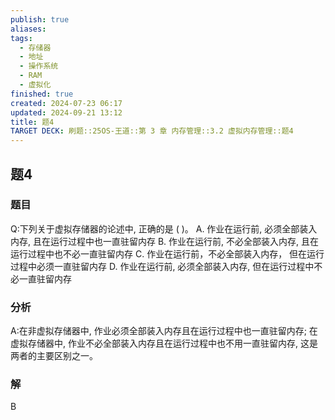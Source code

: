 ```yaml
---
publish: true
aliases: 
tags:
  - 存储器
  - 地址
  - 操作系统
  - RAM
  - 虚拟化
finished: true
created: 2024-07-23 06:17
updated: 2024-09-21 13:12
title: 题4
TARGET DECK: 刷题::25OS-王道::第 3 章 内存管理::3.2 虚拟内存管理::题4
---
```

## 题4
### 题目
Q:下列关于虚拟存储器的论述中, 正确的是 ( )。
A. 作业在运行前, 必须全部装入内存, 且在运行过程中也一直驻留内存
B. 作业在运行前, 不必全部装入内存, 且在运行过程中也不必一直驻留内存
C. 作业在运行前，不必全部装入内存， 但在运行过程中必须一直驻留内存
D. 作业在运行前, 必须全部装入内存, 但在运行过程中不必一直驻留内存
### 分析
A:在非虚拟存储器中, 作业必须全部装入内存且在运行过程中也一直驻留内存; 
在虚拟存储器中, 作业不必全部装入内存且在运行过程中也不用一直驻留内存, 这是两者的主要区别之一。 
### 解
B
